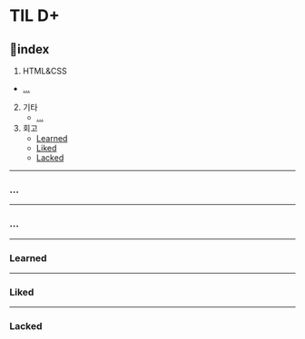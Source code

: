 <style>a{color: inherit;}</style>

# TIL D+

## 📌index

1. HTML&CSS

- <a href="#1-1">...</a>

2. 기타
   - <a href="#2-1">...</a>
3. 회고
   - <a href="#3-1">Learned</a>
   - <a href="#3-2">Liked</a>
   - <a href="#3-3">Lacked</a>

  <hr>

  <h3 id="1-1">...</h3>
  <hr>

  <h3 id="2-1">...</h3>

  <hr>

 <h3 id="3-1">Learned</h3>
  <hr>

 <h3 id="3-2">Liked</h3>
  <hr>

 <h3 id="3-3">Lacked</h3>
